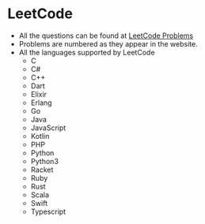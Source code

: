# LeetCode
- All the questions can be found at [LeetCode Problems](https://leetcode.com/problemset/all/)
- Problems are numbered as they appear in the website.
- All the languages supported by LeetCode
    - C
    - C#
    - C++
    - Dart
    - Elixir
    - Erlang
    - Go
    - Java
    - JavaScript
    - Kotlin
    - PHP
    - Python
    - Python3
    - Racket
    - Ruby
    - Rust
    - Scala
    - Swift
    - Typescript